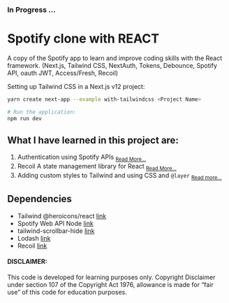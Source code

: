 ### In Progress ...

# Spotify clone with REACT
  A copy of the Spotify app to learn and improve coding skills with the React framework.
  (Next.js, Tailwind CSS, NextAuth, Tokens, Debounce, Spotify API, oauth JWT, Access/Fresh, Recoil)
  
  Setting up Tailwind CSS in a Next.js v12 project:

  ```bash
  yarn create next-app --example with-tailwindcss <Project Name>
  
  # Run the application:
  npm run dev
  ```

## What I have learned in this project are:

  1. Authentication using Spotify APIs <sub>[Read More...](https://developer.spotify.com/)</sub>
  2. Recoil A state management library for React <sub>[Read More...](https://recoiljs.org/)</sub>
  3. Adding custom styles to Tailwind and using CSS and `@layer` <sub>[Read more...](https://tailwindcss.com/docs/adding-custom-styles#using-css-and-layer)</sub>

## Dependencies
  - Tailwind @heroicons/react [link](https://github.com/tailwindlabs/heroicons)
  - Spotify Web API Node  [link](https://github.com/thelinmichael/spotify-web-api-node)
  - tailwind-scrollbar-hide [link](https://www.npmjs.com/package/tailwind-scrollbar-hide)
  - Lodash [link](https://lodash.com/)
  - Recoil [link](https://recoiljs.org/docs/introduction/getting-started)

#### DISCLAIMER: 

This code is developed for learning purposes only. Copyright Disclaimer under section 107 of the Copyright Act 1976, allowance is made for “fair use” of this code for education purposes.